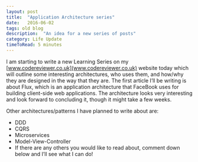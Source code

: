 ```yaml
---
layout: post
title:  "Application Architecture series"
date:   2016-06-02
tags: old blog
description:  "An idea for a new series of posts"
category: Life Update
timeToRead: 5 minutes
---
```

I am starting to write a new Learning Series on my [www.codereviewer.co.uk](www.codereviewer.co.uk) website today which will outline some interesting architectures, who uses them, and how/why they are designed in the way that they are.  The first article I’ll be writing is about Flux, which is an application architecture that FaceBook uses for building client-side web applications.  The architecture looks very interesting and look forward to concluding it, though it might take a few weeks.

Other architectures/patterns I have planned to write about are:

- DDD
- CQRS
- Microservices
- Model-View-Controller
- If there are any others you would like to read about, comment down below and I’ll see what I can do!
